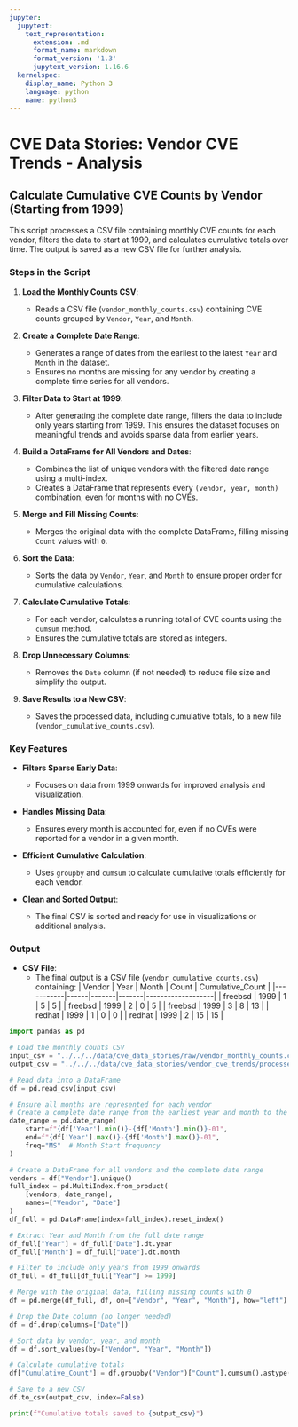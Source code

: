 ```yaml
---
jupyter:
  jupytext:
    text_representation:
      extension: .md
      format_name: markdown
      format_version: '1.3'
      jupytext_version: 1.16.6
  kernelspec:
    display_name: Python 3
    language: python
    name: python3
---
```


# CVE Data Stories: Vendor CVE Trends - Analysis



## Calculate Cumulative CVE Counts by Vendor (Starting from 1999)

This script processes a CSV file containing monthly CVE counts for each vendor, filters the data to start at 1999, and calculates cumulative totals over time. The output is saved as a new CSV file for further analysis.

### Steps in the Script

1. **Load the Monthly Counts CSV**:
   - Reads a CSV file (`vendor_monthly_counts.csv`) containing CVE counts grouped by `Vendor`, `Year`, and `Month`.

2. **Create a Complete Date Range**:
   - Generates a range of dates from the earliest to the latest `Year` and `Month` in the dataset.
   - Ensures no months are missing for any vendor by creating a complete time series for all vendors.

3. **Filter Data to Start at 1999**:
   - After generating the complete date range, filters the data to include only years starting from 1999. This ensures the dataset focuses on meaningful trends and avoids sparse data from earlier years.

4. **Build a DataFrame for All Vendors and Dates**:
   - Combines the list of unique vendors with the filtered date range using a multi-index.
   - Creates a DataFrame that represents every `(vendor, year, month)` combination, even for months with no CVEs.

5. **Merge and Fill Missing Counts**:
   - Merges the original data with the complete DataFrame, filling missing `Count` values with `0`.

6. **Sort the Data**:
   - Sorts the data by `Vendor`, `Year`, and `Month` to ensure proper order for cumulative calculations.

7. **Calculate Cumulative Totals**:
   - For each vendor, calculates a running total of CVE counts using the `cumsum` method.
   - Ensures the cumulative totals are stored as integers.

8. **Drop Unnecessary Columns**:
   - Removes the `Date` column (if not needed) to reduce file size and simplify the output.

9. **Save Results to a New CSV**:
   - Saves the processed data, including cumulative totals, to a new file (`vendor_cumulative_counts.csv`).

### Key Features

- **Filters Sparse Early Data**:
  - Focuses on data from 1999 onwards for improved analysis and visualization.

- **Handles Missing Data**:
  - Ensures every month is accounted for, even if no CVEs were reported for a vendor in a given month.

- **Efficient Cumulative Calculation**:
  - Uses `groupby` and `cumsum` to calculate cumulative totals efficiently for each vendor.

- **Clean and Sorted Output**:
  - The final CSV is sorted and ready for use in visualizations or additional analysis.

### Output
- **CSV File**:
  - The final output is a CSV file (`vendor_cumulative_counts.csv`) containing:
    | Vendor    | Year | Month | Count | Cumulative_Count |
    |-----------|------|-------|-------|-------------------|
    | freebsd   | 1999 | 1     | 5     | 5                 |
    | freebsd   | 1999 | 2     | 0     | 5                 |
    | freebsd   | 1999 | 3     | 8     | 13                |
    | redhat    | 1999 | 1     | 0     | 0                 |
    | redhat    | 1999 | 2     | 15    | 15                |


```python
import pandas as pd

# Load the monthly counts CSV
input_csv = "../../../data/cve_data_stories/raw/vendor_monthly_counts.csv"
output_csv = "../../../data/cve_data_stories/vendor_cve_trends/processed/vendor_cumulative_counts.csv"

# Read data into a DataFrame
df = pd.read_csv(input_csv)

# Ensure all months are represented for each vendor
# Create a complete date range from the earliest year and month to the latest
date_range = pd.date_range(
    start=f"{df['Year'].min()}-{df['Month'].min()}-01",
    end=f"{df['Year'].max()}-{df['Month'].max()}-01",
    freq="MS"  # Month Start frequency
)

# Create a DataFrame for all vendors and the complete date range
vendors = df["Vendor"].unique()
full_index = pd.MultiIndex.from_product(
    [vendors, date_range],
    names=["Vendor", "Date"]
)
df_full = pd.DataFrame(index=full_index).reset_index()

# Extract Year and Month from the full date range
df_full["Year"] = df_full["Date"].dt.year
df_full["Month"] = df_full["Date"].dt.month

# Filter to include only years from 1999 onwards
df_full = df_full[df_full["Year"] >= 1999]

# Merge with the original data, filling missing counts with 0
df = pd.merge(df_full, df, on=["Vendor", "Year", "Month"], how="left").fillna({"Count": 0})

# Drop the Date column (no longer needed)
df = df.drop(columns=["Date"])

# Sort data by vendor, year, and month
df = df.sort_values(by=["Vendor", "Year", "Month"])

# Calculate cumulative totals
df["Cumulative_Count"] = df.groupby("Vendor")["Count"].cumsum().astype(int)

# Save to a new CSV
df.to_csv(output_csv, index=False)

print(f"Cumulative totals saved to {output_csv}")
```
